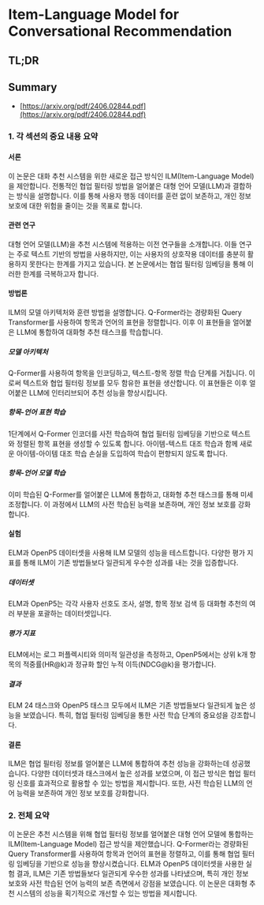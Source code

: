 # Item-Language Model for Conversational Recommendation
## TL;DR
## Summary
- [https://arxiv.org/pdf/2406.02844.pdf](https://arxiv.org/pdf/2406.02844.pdf)

### 1. 각 섹션의 중요 내용 요약

#### 서론
이 논문은 대화 추천 시스템을 위한 새로운 접근 방식인 ILM(Item-Language Model)을 제안합니다. 전통적인 협업 필터링 방법을 얼어붙은 대형 언어 모델(LLM)과 결합하는 방식을 설명합니다. 이를 통해 사용자 행동 데이터를 훈련 없이 보존하고, 개인 정보 보호에 대한 위험을 줄이는 것을 목표로 합니다.

#### 관련 연구
대형 언어 모델(LLM)을 추천 시스템에 적용하는 이전 연구들을 소개합니다. 이들 연구는 주로 텍스트 기반의 방법을 사용하지만, 이는 사용자의 상호작용 데이터를 충분히 활용하지 못한다는 한계를 가지고 있습니다. 본 논문에서는 협업 필터링 임베딩을 통해 이러한 한계를 극복하고자 합니다.

#### 방법론
ILM의 모델 아키텍처와 훈련 방법을 설명합니다. Q-Former라는 경량화된 Query Transformer를 사용하여 항목과 언어의 표현을 정렬합니다. 이후 이 표현들을 얼어붙은 LLM에 통합하여 대화형 추천 태스크를 학습합니다.

##### 모델 아키텍처
Q-Former를 사용하여 항목을 인코딩하고, 텍스트-항목 정렬 학습 단계를 거칩니다. 이로써 텍스트와 협업 필터링 정보를 모두 함유한 표현을 생산합니다. 이 표현들은 이후 얼어붙은 LLM에 인터리브되어 추천 성능을 향상시킵니다.

##### 항목-언어 표현 학습
1단계에서 Q-Former 인코더를 사전 학습하여 협업 필터링 임베딩을 기반으로 텍스트와 정렬된 항목 표현을 생성할 수 있도록 합니다. 아이템-텍스트 대조 학습과 함께 새로운 아이템-아이템 대조 학습 손실을 도입하여 학습이 편향되지 않도록 합니다.

##### 항목-언어 모델 학습
이미 학습된 Q-Former를 얼어붙은 LLM에 통합하고, 대화형 추천 태스크를 통해 미세 조정합니다. 이 과정에서 LLM의 사전 학습된 능력을 보존하며, 개인 정보 보호를 강화합니다.

#### 실험
ELM과 OpenP5 데이터셋을 사용해 ILM 모델의 성능을 테스트합니다. 다양한 평가 지표를 통해 ILM이 기존 방법들보다 일관되게 우수한 성과를 내는 것을 입증합니다.

##### 데이터셋
ELM과 OpenP5는 각각 사용자 선호도 조사, 설명, 항목 정보 검색 등 대화형 추천의 여러 부분을 포괄하는 데이터셋입니다.

##### 평가 지표
ELM에서는 로그 퍼플렉시티와 의미적 일관성을 측정하고, OpenP5에서는 상위 k개 항목의 적중률(HR@k)과 정규화 할인 누적 이득(NDCG@k)을 평가합니다.

##### 결과
ELM 24 태스크와 OpenP5 태스크 모두에서 ILM은 기존 방법들보다 일관되게 높은 성능을 보였습니다. 특히, 협업 필터링 임베딩을 통한 사전 학습 단계의 중요성을 강조합니다.

#### 결론
ILM은 협업 필터링 정보를 얼어붙은 LLM에 통합하여 추천 성능을 강화하는데 성공했습니다. 다양한 데이터셋과 태스크에서 높은 성과를 보였으며, 이 접근 방식은 협업 필터링 신호를 효과적으로 활용할 수 있는 방법을 제시합니다. 또한, 사전 학습된 LLM의 언어 능력을 보존하여 개인 정보 보호를 강화합니다.

### 2. 전체 요약
이 논문은 추천 시스템을 위해 협업 필터링 정보를 얼어붙은 대형 언어 모델에 통합하는 ILM(Item-Language Model) 접근 방식을 제안했습니다. Q-Former라는 경량화된 Query Transformer를 사용하여 항목과 언어의 표현을 정렬하고, 이를 통해 협업 필터링 임베딩을 기반으로 성능을 향상시켰습니다. ELM과 OpenP5 데이터셋을 사용한 실험 결과, ILM은 기존 방법들보다 일관되게 우수한 성과를 나타냈으며, 특히 개인 정보 보호와 사전 학습된 언어 능력의 보존 측면에서 강점을 보였습니다. 이 논문은 대화형 추천 시스템의 성능을 획기적으로 개선할 수 있는 방법을 제시합니다.